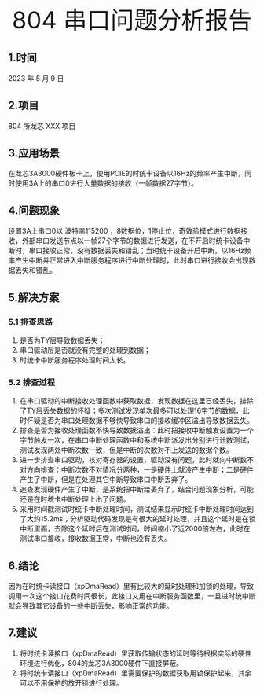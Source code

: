<div align='center'><font size=8>804 串口问题分析报告</font></div>

## 1.时间

2023 年 5 月 9 日

## 2.项目

804 所龙芯 XXX 项目

## 3.应用场景

在龙芯3A3000硬件板卡上，使用PCIE的时统卡设备以16Hz的频率产生中断，同时使用3A上的串口0进行大量数据的接收（一帧数据27字节）。

## 4.问题现象

设置3A上串口0以 波特率115200 ，8数据位，1停止位，奇效验模式进行数据接收，外部串口发送节点以一帧27个字节的数据进行发送，在不开启时统卡设备中断时，串口接收正常，没有数据丢失和错乱；当时统卡设备开启中断，以16Hz频率产生中断并正常进入中断服务程序进行中断处理时，此时串口进行接收会出现数据丢失和错乱。 


## 5.解决方案

### 5.1 排查思路

1. 是否为TY层导致数据丢失；
2. 串口驱动层是否就没有完整的处理到数据；
3. 时统卡中断服务程序处理时间太长。

### 5.2 排查过程

1. 在串口驱动的中断接收处理函数中获取数据，发现数据在这里已经丢失，排除了TY层丢失数据的怀疑；多次测试发现单次最多可以处理16字节的数据，此时怀疑是否为串口处理数据不够快导致串口的接收缓冲区溢出导致数据丢失。
2. 排查是否为接收处理函数不快导致数据溢出：此时把接收中断触发设置为一个字节触发一次，在串口中断处理函数中和系统中断派发出分别进行计数测试，测试发现两处中断次数一致，但是中断的次数对不上发送的数据个数。
3. 进一步排查串口驱动，核对寄存器的设置，驱动没有问题，此时就向中断数不对方向排查：中断次数不对情况分两种，一是硬件上就没产生中断；二是硬件产生了中断，但是在处理其它中断导致串口中断丢弃了。
4. 追查发现硬件产生了中断，是系统把中断给丢弃了，结合问题现象分析，可能还是在时统卡中断处理上出了问题。
5. 采用时间戳测试时统卡中断处理时间，测试结果显示时统卡中断处理时间达到了大约15.2ms；分析驱动代码发现是有很大的延时处理，并且这个延时是在锁中断里面，去除这个延时后在测试时间，时间缩小了近2000倍左右，此时在测试串口接收，接收数据正常，中断也没有丢失。


## 6.结论

因为在时统卡读接口（xpDmaRead）里有比较大的延时处理和加锁的处理，导致调用一次这个接口花费时间很长，此接口又用在中断服务函数里，一旦进时统中断就会导致其它设备的一些中断丢失，影响正常的功能。

## 7.建议

1. 将时统卡读接口（xpDmaRead）里获取传输状态的延时等待根据实际的硬件环境进行优化，804的龙芯3A3000硬件下直接屏蔽。
2. 将时统卡读接口（xpDmaRead）里需要保护的数据获取用锁保护起来，其余可以不用保护的放开锁进行处理。
